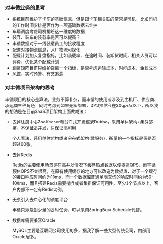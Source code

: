 ### 对丰循业务的思考

- 系统目前维护了卡车的基础信息，但是跟卡车相关联的常常是司机，比如司机的工作时间安排是否作为一项基础数据去维护
- 车辆调度考虑司机排班这一维度的数据
- 装容、装车的装载率是否可以提高？
- 丰循数据对于一线装载员工的接收程度
- 配送对接物流信息，入厂物流可视化
- 配载计划加入复盘指标，比如装载率、在途时间、装卸货时间，相关人员可以评价、优化某个配载计划
- 距离矩阵目前只维护距离一个指标，是否考虑运输成本，时间成本、金钱成本
- 风控、实时预警、有效追溯



### 对丰循项目架构的思考

丰循项目的核心是算法，业务不算复杂，而丰循的使用者涉及到主机厂、供应商、承运商三种角色，同时考虑到如果是私部署，QPS预估会在20qps/s以下，所以我的想法是在目前SaaS项目架构上面做减法：

- 去掉注册中心ZooKeeper和分布式开发框架Dubbo，采用单体架构+集群部署，不保证高并发，只保证高可用

  个人看法，采用单体架构或者分布式架构(微服务)，衡量的一个指标是表是否超过60张。

- 去掉Redis

  Redis的主要使用场景是在高并发情况下缓存热点数据以便提高QPS，而丰循预估QPS不会很高，在原有使用缓存的地方可以改造为数据库，对于一个缓存的接口响应时间约为10ms，而一个数据库普通单表查询的响应时间约为50-100ms，而且搭建Redis需要哨兵或者集群保证可用性，至少3个节点以上，客户内部不一定有Redis实例。

- 无须引入去中心化的调度平台

  丰循只涉及到少量的定时任务，可以采用SpringBoot Schedule代替。

- 数据库需要兼容Oracle

  MySQL主要是互联网公司使用的多，据我了解一些大型传统公司，内部用Oracle居多。

  

  

  

